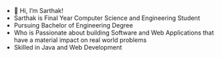 - 👋 Hi, I’m Sarthak!
- Sarthak is Final Year Computer Science and Engineering Student
- Pursuing Bachelor of Engineering Degree
- Who is Passionate about building Software and Web Applications that have a material impact on real world problems
- Skilled in Java and Web Development
